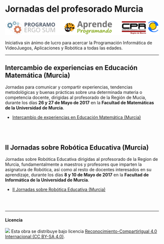 # Jornadas del profesorado Murcia

<img src="logo.png" /><br>

Iniciativa sin ánimo de lucro para acercar la Programación Informática de VideoJuegos, Aplicaciones y Robótica a todas las edades.


***


## Intercambio de experiencias en Educación Matemática (Murcia)

Jornadas para comunicar y compartir experiencias, tendencias metodológicas y buenas prácticas sobre una determinada materia o competencia docente, dirigidas al profesorado de la Región de Mucia, durante los días **26 y 27 de Mayo de 2017** en la **Facultad de Matemáticas de la Universidad de Murcia**. 

- [Intercambio de experiencias en Educación Matemática (Murcia)](Intercambio-de-experiencias-en-Educacion-Matematica-Murcia)



<br><br>



## II Jornadas sobre Robótica Educativa (Murcia)

Jornadas sobre Robótica Educativa dirigidas al profesorado de la Region de Murcia, fundamentalmente a maestros y profesores que imparten la asignatura de Robótica, así como al resto de docentes interesados en su aprendizaje, durante los días **8 y 10 de Mayo de 2017** en la **Facultad de Informática de la Universidad de Murcia**.

- [II Jornadas sobre Robótica Educativa (Murcia)](II-Jornadas-sobre-Robotica-Educativa-Murcia)



<br><br>



***

#### Licencia

<img src="http://i.creativecommons.org/l/by-sa/4.0/88x31.png" /> Esta obra se distribuye bajo licencia [Reconocimiento-CompartirIgual 4.0 Internacional (CC BY-SA 4.0)](https://creativecommons.org/licenses/by-sa/4.0/deed.es_ES).
